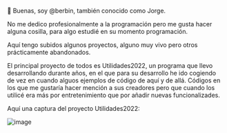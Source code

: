 👋 Buenas, soy @berbin, también conocido como Jorge.

No me dedico profesionalmente a la programación pero me gusta hacer alguna cosilla, para algo estudié en su momento programación.

Aquí tengo subidos algunos proyectos, alguno muy vivo pero otros prácticamente abandonados.

El principal proyecto de todos es Utilidades2022, un programa que llevo desarrollando durante años, en el que para su desarrollo he ido cogiendo de vez en cuando alguos  ejemplos de código de aquí y de allá. Códigos en los que me gustaría hacer mención a sus creadores pero que cuando los utilicé era más por entretenimiento que por añadir nuevas funcionalizades.

Aquí una captura del proyecto Utilidades2022:

![image](https://user-images.githubusercontent.com/83470230/176954229-1a36f063-d30f-44f8-9dd2-659ef0f16f1f.png)
